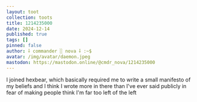 ```yaml
---
layout: toot
collection: toots
title: 1214235000
date: 2024-12-14
published: true
tags: []
pinned: false
author: ⸸ commander ░ nova ⸸ :~$
avatar: /img/avatar/daemon.jpeg
mastodon: https://mastodon.online/@cmdr_nova/1214235000
---
```


I joined hexbear, which basically required me to write a small manifesto of my beliefs and I think I wrote more in there than I've ever said publicly in fear of making people think I'm far too left of the left
